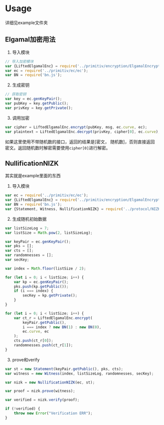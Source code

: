 # Usage

详细见example文件夹

## Elgamal加密用法

1. 导入模块

```javascript
// 导入加密模块
var {LiftedElgamalEnc} = require('../primitiv/encryption/ElgamalEncryption');
var ec = require('../primitiv/ec/ec');
var BN = require('bn.js');
```

2. 生成密钥

```javascript
// 获取密钥
var key = ec.genKeyPair();
var pubKey = key.getPublic();
var privKey = key.getPrivate();
```

3. 调用加密

```javascript
var cipher = LiftedElgamalEnc.encrypt(pubKey, msg, ec.curve, ec);
var plaintext = LiftedElgamalEnc.decrypt(privKey, cipher[0], ec.curve);
```

如果这里使用不带随机数的接口，返回的结果是\[密文， 随机数\]，否则直接返回密文。返回随机数时解密需要使用`cipher[0]`进行解密。

## NullificationNIZK

其实就是example里面的东西

1. 导入模块

```javascript
var ec = require('../primitiv/ec/ec');
var {LiftedElgamalEnc} = require('../primitiv/encryption/ElgamalEncryption');
var BN = require('bn.js');
var {Statement, Witness, NullificationNIZK} = require('../protocol/NIZKs/nullification');
```

2. 生成随机初始数据

```javascript
var listSizeLog = 7;
var listSize = Math.pow(2, listSizeLog);

var keyPair = ec.genKeyPair();
var pks = [];
var cts = [];
var randomnesses = [];
var secKey;

var index = Math.floor(listSize / 2);

for (let i = 0; i < listSize; i++) {
    var kp = ec.genKeyPair();
    pks.push(kp.getPublic());
    if (i === index) {
        secKey = kp.getPrivate();
    }
}

for (let i = 0; i < listSize; i++) {
    var ct_r = LiftedElgamalEnc.encrypt(
        keyPair.getPublic(),
        i === index ? new BN(1) : new BN(0),
        ec.curve, ec
    );
    cts.push(ct_r[0]);
    randomnesses.push(ct_r[1]);
}
```

3. prove和verify

```javascript
var st = new Statement(keyPair.getPublic(), pks, cts);
var witness = new Witness(index, listSizeLog, randomnesses, secKey);

var nizk = new NullificationNIZK(ec, st);

var proof = nizk.prove(witness);

var verified = nizk.verify(proof);

if (!verified) {
    throw new Error("Verification ERR");
}
```